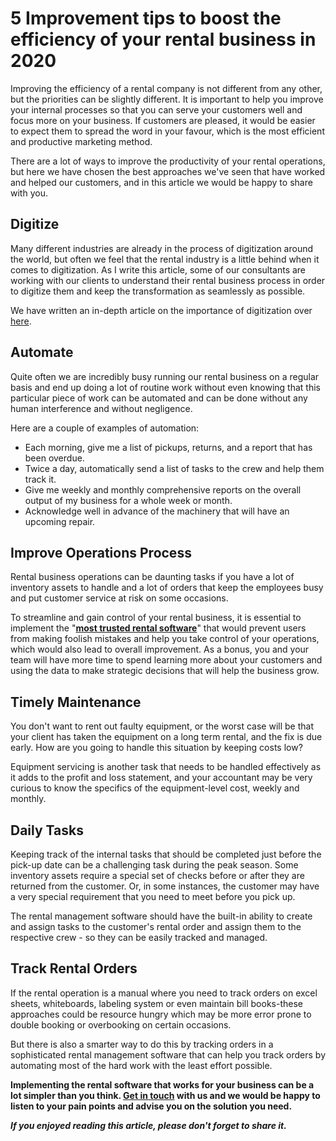 # 5 Improvement tips to boost the efficiency of your rental business in 2020

Improving the efficiency of a rental company is not different from any other, but the priorities can be slightly different. It is important to help you improve your internal processes so that you can serve your customers well and focus more on your business. If customers are pleased, it would be easier to expect them to spread the word in your favour, which is the most efficient and productive marketing method.

There are a lot of ways to improve the productivity of your rental operations, but here we have chosen the best approaches we've seen that have worked and helped our customers, and in this article we would be happy to share with you. 


## Digitize
Many different industries are already in the process of digitization around the world, but often we feel that the rental industry is a little behind when it comes to digitization. As I write this article, some of our consultants are working with our clients to understand their rental business process in order to digitize them and keep the transformation as seamlessly as possible.

We have written an in-depth article on the importance of digitization over [here](https://renetal.com/blog/the-importance-of-digitization-in-rental-business).

## Automate
Quite often we are incredibly busy running our rental business on a regular basis and end up doing a lot of routine work without even knowing that this particular piece of work can be automated and can be done without any human interference and without negligence.

Here are a couple of examples of automation:

- Each morning, give me a list of pickups, returns, and a report that has been overdue.
- Twice a day, automatically send a list of tasks to the crew and help them track it.
- Give me weekly and monthly comprehensive reports on the overall output of my business for a whole week or month.
- Acknowledge well in advance of the machinery that will have an upcoming repair.
 
## Improve Operations Process
Rental business operations can be daunting tasks if you have a lot of inventory assets to handle and a lot of orders that keep the employees busy and put customer service at risk on some occasions.

To streamline and gain control of your rental business, it is essential to implement the "**[most trusted rental software](https://renetal.com)**" that would prevent users from making foolish mistakes and help you take control of your operations, which would also lead to overall improvement. As a bonus, you and your team will have more time to spend learning more about your customers and using the data to make strategic decisions that will help the business grow.

## Timely Maintenance
You don't want to rent out faulty equipment, or the worst case will be that your client has taken the equipment on a long term rental, and the fix is due early. How are you going to handle this situation by keeping costs low?

Equipment servicing is another task that needs to be handled effectively as it adds to the profit and loss statement, and your accountant may be very curious to know the specifics of the equipment-level cost, weekly and monthly.

## Daily Tasks
Keeping track of the internal tasks that should be completed just before the pick-up date can be a challenging task during the peak season. Some inventory assets require a special set of checks before or after they are returned from the customer. Or, in some instances, the customer may have a very special requirement that you need to meet before you pick up.

The rental management software should have the built-in ability to create and assign tasks to the customer's rental order and assign them to the respective crew - so they can be easily tracked and managed.

## Track Rental Orders
If the rental operation is a manual where you need to track orders on excel sheets, whiteboards, labeling system or even maintain bill books-these approaches could be resource hungry which may be more error prone to double booking or overbooking on certain occasions.

But there is also a smarter way to do this by tracking orders in a sophisticated rental management software that can help you track orders by automating most of the hard work with the least effort possible.


**Implementing the rental software that works for your business can be a lot simpler than you think. [Get in touch](https://renetal.com/contact-us) with us and we would be happy to listen to your pain points and advise you on the solution you need.** 

***If you enjoyed reading this article, please don't forget to share it.***
